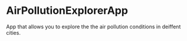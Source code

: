 # AirPollutionExplorerApp
App that allows you to explore the the air pollution conditions in deiffent cities.
